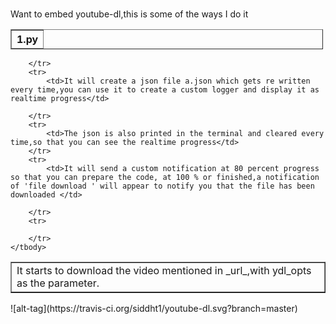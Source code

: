 
<br> Want to embed youtube-dl,this is some of the ways I do it </br>

<table align="center" border="1" cellpadding="1" cellspacing="1" style="width:500px">
	<thead>
		<tr>
			<th scope="row">1.py</th>
		</tr>
	</thead>
	
</table>

<table align="center" border="1" ">
	<tbody>
		<tr>
			<td> It starts to download the video mentioned in _url_,with ydl_opts as the parameter.</td>
			
		</tr>
		<tr>
			<td>It will create a json file a.json which gets re written every time,you can use it to create a custom logger and display it as realtime progress</td>
			
		</tr>
		<tr>
			<td>The json is also printed in the terminal and cleared every time,so that you can see the realtime progress</td>
		</tr>
		<tr>
			<td>It will send a custom notification at 80 percent progress so that you can prepare the code, at 100 % or finished,a notification of 'file download ' will appear to notify you that the file has been downloaded </td>
			
		</tr>
		<tr>
		
		</tr>
	</tbody>
</table>
![alt-tag](https://travis-ci.org/siddht1/youtube-dl.svg?branch=master)


